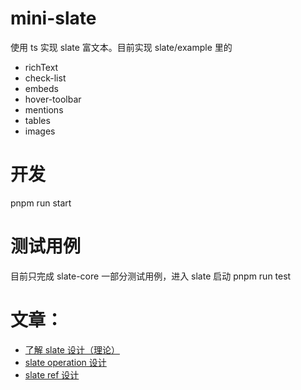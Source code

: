 # mini-slate
使用 ts 实现 slate 富文本。目前实现 slate/example 里的
- richText
- check-list
- embeds
- hover-toolbar
- mentions
- tables
- images

# 开发
pnpm run start

# 测试用例
目前只完成 slate-core 一部分测试用例，进入 slate 启动 pnpm run test


# 文章：
- [了解 slate 设计（理论）](https://n1pwb3impj.feishu.cn/wiki/wikcnIO8JFKdzhW3HYJDg40zzlg)
- [slate operation 设计](https://n1pwb3impj.feishu.cn/wiki/wikcnIoFgguvfdYdC4LqNbJZYIb)
- [slate ref 设计](https://n1pwb3impj.feishu.cn/wiki/wikcnK1jiv6Q7tIbcZcbYF698X0)
